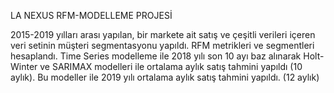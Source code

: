 LA NEXUS RFM-MODELLEME PROJESİ

2015-2019 yılları arası yapılan, bir markete ait satış ve çeşitli verileri içeren veri setinin müşteri segmentasyonu yapıldı. 
RFM metrikleri ve segmentleri hesaplandı. 
Time Series modelleme ile 2018 yılı son 10 ayı baz alınarak Holt-Winter ve SARIMAX modelleri ile ortalama aylık satış tahmini yapıldı (10 aylık). Bu modeller ile 2019 yılı ortalama aylık satış tahmini yapıldı. (12 aylık)
